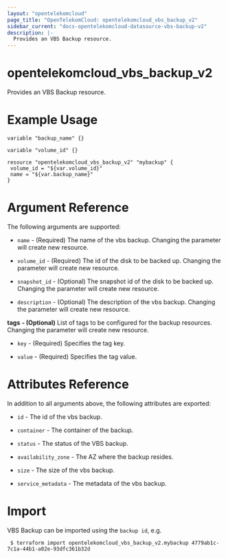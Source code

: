 ```yaml
---
layout: "opentelekomcloud"
page_title: "OpenTelekomCloud: opentelekomcloud_vbs_backup_v2"
sidebar_current: "docs-opentelekomcloud-datasource-vbs-backup-v2"
description: |-
  Provides an VBS Backup resource.
---
```


# opentelekomcloud_vbs_backup_v2

Provides an VBS Backup resource.
 
# Example Usage

 ```hcl
variable "backup_name" {}

variable "volume_id" {}
 
resource "opentelekomcloud_vbs_backup_v2" "mybackup" {
  volume_id = "${var.volume_id}"
  name = "${var.backup_name}"
}
 ```

# Argument Reference

The following arguments are supported:

* `name` - (Required) The name of the vbs backup. Changing the parameter will create new resource.

* `volume_id` - (Required) The id of the disk to be backed up. Changing the parameter will create new resource.

* `snapshot_id` - (Optional) The snapshot id of the disk to be backed up. Changing the parameter will create new resource.

* `description` - (Optional) The description of the vbs backup. Changing the parameter will create new resource.

**tags** **- (Optional)** List of tags to be configured for the backup resources. Changing the parameter will create new resource.

* `key` - (Required) Specifies the tag key.

* `value` - (Required) Specifies the tag value.

# Attributes Reference

In addition to all arguments above, the following attributes are exported:

* `id` - The id of the vbs backup.

* `container` - The container of the backup.

* `status` - The status of the VBS backup.

* `availability_zone` - The AZ where the backup resides.

* `size` - The size of the vbs backup.

* `service_metadata` - The metadata of the vbs backup.

# Import

VBS Backup can be imported using the `backup id`, e.g.

```
 $ terraform import opentelekomcloud_vbs_backup_v2.mybackup 4779ab1c-7c1a-44b1-a02e-93dfc361b32d
```
